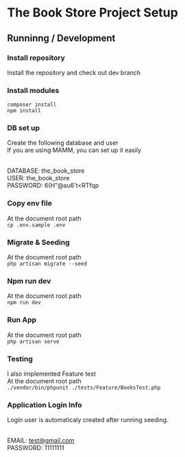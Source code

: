 # The Book Store Project Setup

## Runninng / Development

### Install repository
Install the repository and check out dev branch

### Install modules
```composer install```<br>
```npm install```

### DB set up
Create the following database and user<br>
If you are using MAMM, you can set up it easily<br><br>

DATABASE: the_book_store<br>
USER: the_book_store<br>
PASSWORD: 6(H"@au6't<RTfqp<br>

### Copy env file
At the document root path<br>
```cp .env.sample .env```

### Migrate & Seeding
At the document root path<br>
```php artisan migrate --seed```

### Npm run dev
At the document root path<br>
```npm run dev```

### Run App
At the document root path<br>
```php artisan serve```

### Testing
I also implemented Feature test<br>
At the document root path<br>
```./vendor/bin/phpunit ./tests/Feature/BooksTest.php```

### Application Login Info
Login user is automaticaly created after running seeding.<br><br>

EMAIL: test@gmail.com<br>
PASSWORD: 11111111

